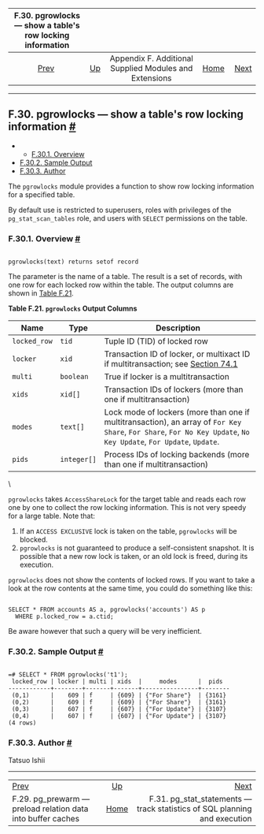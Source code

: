 <!--?xml version="1.0" encoding="UTF-8" standalone="no"?-->

|               F.30. pgrowlocks — show a table's row locking information               |                                                                             |                                                        |                                                       |                                                                                                            |
| :-----------------------------------------------------------------------------------: | :-------------------------------------------------------------------------- | :----------------------------------------------------: | ----------------------------------------------------: | ---------------------------------------------------------------------------------------------------------: |
| [Prev](pgprewarm.html "F.29. pg_prewarm — preload relation data into buffer caches")  | [Up](contrib.html "Appendix F. Additional Supplied Modules and Extensions") | Appendix F. Additional Supplied Modules and Extensions | [Home](index.html "PostgreSQL 17devel Documentation") |  [Next](pgstatstatements.html "F.31. pg_stat_statements — track statistics of SQL planning and execution") |

***

## F.30. pgrowlocks — show a table's row locking information [#](#PGROWLOCKS)

  * *   [F.30.1. Overview](pgrowlocks.html#PGROWLOCKS-OVERVIEW)
  * [F.30.2. Sample Output](pgrowlocks.html#PGROWLOCKS-SAMPLE-OUTPUT)
  * [F.30.3. Author](pgrowlocks.html#PGROWLOCKS-AUTHOR)

The `pgrowlocks` module provides a function to show row locking information for a specified table.

By default use is restricted to superusers, roles with privileges of the `pg_stat_scan_tables` role, and users with `SELECT` permissions on the table.

### F.30.1. Overview [#](#PGROWLOCKS-OVERVIEW)

```

pgrowlocks(text) returns setof record
```

The parameter is the name of a table. The result is a set of records, with one row for each locked row within the table. The output columns are shown in [Table F.21](pgrowlocks.html#PGROWLOCKS-COLUMNS "Table F.21. pgrowlocks Output Columns").

**Table F.21. `pgrowlocks` Output Columns**

| Name         | Type        | Description                                                                                                                                                       |
| ------------ | ----------- | ----------------------------------------------------------------------------------------------------------------------------------------------------------------- |
| `locked_row` | `tid`       | Tuple ID (TID) of locked row                                                                                                                                      |
| `locker`     | `xid`       | Transaction ID of locker, or multixact ID if multitransaction; see [Section 74.1](transaction-id.html "74.1. Transactions and Identifiers")                       |
| `multi`      | `boolean`   | True if locker is a multitransaction                                                                                                                              |
| `xids`       | `xid[]`     | Transaction IDs of lockers (more than one if multitransaction)                                                                                                    |
| `modes`      | `text[]`    | Lock mode of lockers (more than one if multitransaction), an array of `For Key Share`, `For Share`, `For No Key Update`, `No Key Update`, `For Update`, `Update`. |
| `pids`       | `integer[]` | Process IDs of locking backends (more than one if multitransaction)                                                                                               |

\

`pgrowlocks` takes `AccessShareLock` for the target table and reads each row one by one to collect the row locking information. This is not very speedy for a large table. Note that:

1. If an `ACCESS EXCLUSIVE` lock is taken on the table, `pgrowlocks` will be blocked.
2. `pgrowlocks` is not guaranteed to produce a self-consistent snapshot. It is possible that a new row lock is taken, or an old lock is freed, during its execution.

`pgrowlocks` does not show the contents of locked rows. If you want to take a look at the row contents at the same time, you could do something like this:

```

SELECT * FROM accounts AS a, pgrowlocks('accounts') AS p
  WHERE p.locked_row = a.ctid;
```

Be aware however that such a query will be very inefficient.

### F.30.2. Sample Output [#](#PGROWLOCKS-SAMPLE-OUTPUT)

```

=# SELECT * FROM pgrowlocks('t1');
 locked_row | locker | multi | xids  |     modes      |  pids
------------+--------+-------+-------+----------------+--------
 (0,1)      |    609 | f     | {609} | {"For Share"}  | {3161}
 (0,2)      |    609 | f     | {609} | {"For Share"}  | {3161}
 (0,3)      |    607 | f     | {607} | {"For Update"} | {3107}
 (0,4)      |    607 | f     | {607} | {"For Update"} | {3107}
(4 rows)
```

### F.30.3. Author [#](#PGROWLOCKS-AUTHOR)

Tatsuo Ishii

***

|                                                                                       |                                                                             |                                                                                                            |
| :------------------------------------------------------------------------------------ | :-------------------------------------------------------------------------: | ---------------------------------------------------------------------------------------------------------: |
| [Prev](pgprewarm.html "F.29. pg_prewarm — preload relation data into buffer caches")  | [Up](contrib.html "Appendix F. Additional Supplied Modules and Extensions") |  [Next](pgstatstatements.html "F.31. pg_stat_statements — track statistics of SQL planning and execution") |
| F.29. pg\_prewarm — preload relation data into buffer caches                          |            [Home](index.html "PostgreSQL 17devel Documentation")            |                                F.31. pg\_stat\_statements — track statistics of SQL planning and execution |
